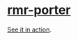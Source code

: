 # [rmr-porter](https://github.com/davidfmiller/rmr-porter)

[See it in action](https://davidfmiller.github.io/rmr-porter).